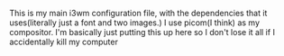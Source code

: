 This is my main i3wm configuration file, with the dependencies that it uses(literally just a font and two images.) I use picom(I think) as my compositor.
I'm basically just putting this up here so I don't lose it all if I accidentally kill my computer
